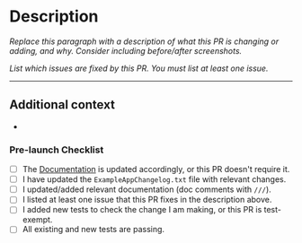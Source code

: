 # Description

_Replace this paragraph with a description of what this PR is changing or adding, and why. Consider including before/after screenshots._

_List which issues are fixed by this PR. You must list at least one issue._

---

## Additional context

<!-- Add any other context or additional information about the pull request.-->

-

### Pre-launch Checklist

- [ ] The [Documentation] is updated accordingly, or this PR doesn't require it.
- [ ] I have updated the `ExampleAppChangelog.txt` file with relevant changes.
- [ ] I updated/added relevant documentation (doc comments with `///`).
- [ ] I listed at least one issue that this PR fixes in the description above.
- [ ] I added new tests to check the change I am making, or this PR is test-exempt.
- [ ] All existing and new tests are passing.

<!-- Links -->

[Documentation]: https://www.100ms.live/docs
